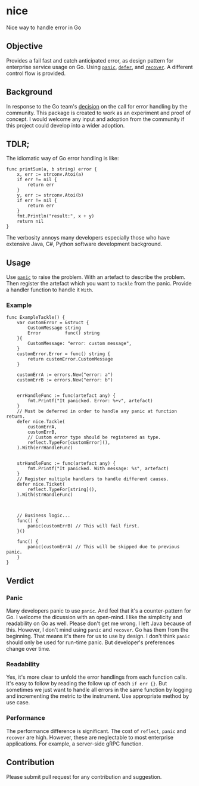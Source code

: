 # nice
Nice way to handle error in Go


## Objective
Provides a fail fast and catch anticipated error, as design pattern for enterprise service usage on Go.
Using [`panic`](https://go.dev/ref/spec#Handling_panics), [`defer`](https://go.dev/ref/spec#Defer_statements), and [`recover`](). A different control flow is provided.


## Background
In response to the Go team's [decision](https://go.dev/blog/error-syntax) on the call for error handling by the community. This package is created to work as an experiment and proof of concept. I would welcome any input and adoption from the community if this project could develop into a wider adoption.


## TDLR;
The idiomatic way of Go error handling is like:
```
func printSum(a, b string) error {
    x, err := strconv.Atoi(a)
    if err != nil {
        return err
    }
    y, err := strconv.Atoi(b)
    if err != nil {
        return err
    }
    fmt.Println("result:", x + y)
    return nil
}
```
The verbosity annoys many developers especially those who have extensive Java, C#, Python software development background.


## Usage
Use [`panic`](https://go.dev/ref/spec#Handling_panics) to raise the problem. With an artefact to describe the problem.
Then register the artefact which you want to `Tackle` from the panic. Provide a handler function to handle it `With`.

### Example
```
func ExampleTackle() {
    var customError = &struct {
		CustomMessage string
		Error         func() string
	}{
		CustomMessage: "error: custom message",
	}
	customError.Error = func() string {
		return customError.CustomMessage
	}

    customErrA := errors.New("error: a")
	customErrB := errors.New("error: b")


	errHandleFunc := func(artefact any) {
		fmt.Printf("It panicked. Error: %+v", artefact)
	}
    // Must be deferred in order to handle any panic at function return.
	defer nice.Tackle(
        customErrA,
        customErrB,
        // Custom error type should be registered as type.
        reflect.TypeFor[customError](),
    ).With(errHandleFunc)


    strHandleFunc := func(artefact any) {
		fmt.Printf("It panicked. With message: %s", artefact)
	}
    // Register multiple handlers to handle different causes.
    defer nice.Ticket(
        reflect.TypeFor[string](),
    ).With(strHandleFunc)



    // Business logic...
	func() {
		panic(customErrB) // This will fail first.
	}()

    func() {
        panic(customErrA) // This will be skipped due to previous panic.
    }
}
```


## Verdict
### Panic
Many developers panic to use `panic`. And feel that it's a counter-pattern for Go. I welcome the dicussion with an open-mind. I like the simplicity and readability on Go as well. Please don't get me wrong. I left Java because of this. However, I don't mind using `panic` and `recover`. Go has them from the beginning. That means it's there for us to use by design. I don't think `panic` should only be used for run-time panic. But developer's preferences change over time.

### Readability
Yes, it's more clear to unfold the error handlings from each function calls. It's easy to follow by reading the follow up of each `if err {}`. But sometimes we just want to handle all errors in the same function by logging and incrementing the metric to the instrument. Use appropriate method by use case.

### Performance
The performance difference is significant. The cost of `reflect`, `panic` and `recover` are high. However, these are neglectable to most enterprise applications. For example, a server-side gRPC function.


## Contribution
Please submit pull request for any contribution and suggestion.
